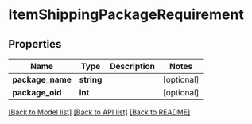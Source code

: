 # ItemShippingPackageRequirement

## Properties
Name | Type | Description | Notes
------------ | ------------- | ------------- | -------------
**package_name** | **string** |  | [optional] 
**package_oid** | **int** |  | [optional] 

[[Back to Model list]](../README.md#documentation-for-models) [[Back to API list]](../README.md#documentation-for-api-endpoints) [[Back to README]](../README.md)


